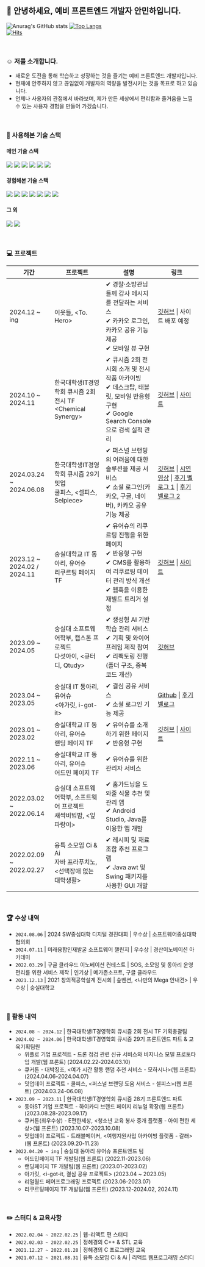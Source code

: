 ## 👋 안녕하세요, 예비 프론트엔드 개발자 안민하입니다.

![Anurag's GitHub stats](https://github-readme-stats.vercel.app/api?username=aaminha&show_icons=true&theme=radical) [![Top Langs](https://github-readme-stats.vercel.app/api/top-langs/?username=aaminha&langs_count=10&layout=compact&theme=dark)](https://github.com/aaminha/aaminha)
<br />
[![Hits](https://hits.seeyoufarm.com/api/count/incr/badge.svg?url=https%3A%2F%2Fgithub.com%2Fgjbae1212%2Fhit-counter)](https://hits.seeyoufarm.com)

<br/>

### ☺️ 저를 소개합니다.

- 새로운 도전을 통해 학습하고 성장하는 것을 즐기는 예비 프론트엔드 개발자입니다.
- 현재에 안주하지 않고 끊임없이 개발자의 역량을 발전시키는 것을 목표로 하고 있습니다.
- 언제나 사용자의 관점에서 바라보며, 제가 만든 세상에서 편리함과 즐거움을 느낄 수 있는 사용자 경험을 만들어 가겠습니다.

<br/>

### 🔧 사용해본 기술 스택

#### 메인 기술 스택

<img src="https://img.shields.io/badge/javascript-F7DF1E?style=for-the-badge&logo=javascript&logoColor=white"> <img src="https://img.shields.io/badge/typescript-3178C6?style=for-the-badge&logo=typescript&logoColor=white"> <img src="https://img.shields.io/badge/react-61DAFB?style=for-the-badge&logo=react&logoColor=white"> <img src="https://img.shields.io/badge/tailwindcss-06B6D4?style=for-the-badge&logo=tailwindcss&logoColor=white"> <img src="https://img.shields.io/badge/reactquery-FF4154?style=for-the-badge&logo=reactquery&logoColor=white"> <img src="https://img.shields.io/badge/recoil-f26b00?style=for-the-badge&logo=">

#### 경험해본 기술 스택

<img src="https://img.shields.io/badge/c-A8B9CC?style=for-the-badge&logo=c&logoColor=white"> <img src="https://img.shields.io/badge/c++-00599C?style=for-the-badge&logo=c++&logoColor=white"> <img src="https://img.shields.io/badge/python-3776AB?style=for-the-badge&logo=python&logoColor=white"> <img src="https://img.shields.io/badge/JAVA-007396?style=for-the-badge&logo=java&logoColor=white"> <img src="https://img.shields.io/badge/r-276DC3?style=for-the-badge&logo=r&logoColor=white"> <img src="https://img.shields.io/badge/html5-E34F26?style=for-the-badge&logo=html5&logoColor=white"> <img src="https://img.shields.io/badge/css-1572B6?style=for-the-badge&logo=css3&logoColor=white">

#### 그 외

<img src="https://img.shields.io/badge/github-181717?style=for-the-badge&logo=github&logoColor=white"> <img src="https://img.shields.io/badge/slack-4A154B?style=for-the-badge&logo=slack&logoColor=white">

<br/>

### 💻 프로젝트

| 기간 | 프로젝트 | 설명 | 링크 |
| --- | ---- | ----- | --- |
| 2024.12 ~ <br/>ing             | 이웃들, <To. Hero>                                                                    | ✔︎ 경찰·소방관님들께 감사 메시지를 전달하는 서비스<br/>✔︎ 카카오 로그인, 카카오 공유 기능 제공<br/>✔︎ 모바일 뷰 구현                                                   | [깃허브](https://github.com/Neighbors-dev/Frontend) \| 사이트 배포 예정                                                                                                                                                                                                                                                                                                                                                                                                                                                                                 |
| 2024.10 ~ <br/>2024.11         | 한국대학생IT경영학회 큐시즘 2회 전시 TF<br/>\<Chemical Synergy>                       | ✔︎ 큐시즘 2회 전시회 소개 및 전시 작품 아카이빙<br/>✔︎ 데스크탑, 태블릿, 모바일 반응형 구현<br >✔︎ Google Search Console으로 검색 실적 관리                               | [깃허브](https://github.com/AAminha/kusitms-2nd-exhibition) \| [사이트](https://www.chemical-synergy-with-kusitms.com/)                                                                                                                                                                                                                                                                                                                                                                                                                                 |
| 2024.03.24 ~ <br/>2024.06.08          | 한국대학생IT경영학회 큐시즘 29기 밋업<br />쿨피스, <셀피스, Selpiece>                 | ✔︎ 퍼스널 브랜딩의 어려움에 대한 솔루션을 제공 서비스<br />✔︎ 소셜 로그인(카카오, 구글, 네이버), 카카오 공유 기능 제공                                         | [깃허브](https://github.com/KUSITMS-29th-TEAM-D/Frontend) \| [시연 영상](https://www.youtube.com/watch?v=jgDSXNzTFo4) \| [후기 벨로그 1](https://velog.io/@min_ha/%ED%81%90%EC%8B%9C%EC%A6%98-%ED%81%90%EC%8B%9C%EC%A6%98-29%EA%B8%B0-%EB%B0%8B%EC%97%85-%ED%94%84%EB%A1%9C%EC%A0%9D%ED%8A%B8-%ED%9B%84%EA%B8%B0-1-%ED%98%91%EC%97%85) \| [후기 벨로그 2](https://velog.io/@min_ha/%ED%81%90%EC%8B%9C%EC%A6%98-%ED%81%90%EC%8B%9C%EC%A6%98-29%EA%B8%B0-%EB%B0%8B%EC%97%85-%ED%94%84%EB%A1%9C%EC%A0%9D%ED%8A%B8-%ED%9B%84%EA%B8%B0-1-%ED%98%91%EC%97%85) |
| 2023.12 ~ <br/>2024.02 / 2024.11 | 숭실대학교 IT 동아리, 유어슈<br/>리쿠르팅 페이지 TF                                   | ✔︎ 유어슈의 리쿠르팅 진행을 위한 페이지<br/>✔︎ 반응형 구현<br/>✔︎ CMS를 활용하여 리쿠르팅 데이터 관리 방식 개선<br/>✔︎ 웹훅을 이용한 재빌드 트리거 설정 | [깃허브](https://github.com/yourssu/Yourssu-landing-page) \| [사이트](https://yourssu.com/recruiting/)                                                                                                                                                                                                                                                                                                                                                                                                                                                  |
| 2023.09 ~ <br/>2024.05         | 숭실대 소프트웨어학부, 캡스톤 프로젝트<br/>다섯아이, <큐터디, Qtudy>                  | ✔︎ 생성형 AI 기반 학습 관리 서비스<br />✔︎ 기획 및 와이어프레임 제작 참여<br />✔︎ 리팩토링 진행(폴더 구조, 중복 코드 개선)             | [깃허브](https://github.com/capstone-five-ai/Qtudy-FE)                                                                                                                                                                                                                                                                                                                                                                                                                                                                                                  |
| 2023.04 ~ 2023.05         | 숭실대 IT 동아리, 유어슈<br /><아가릿, i-got-it>                 | ✔︎ 결심 공유 서비스<br/>✔︎ 소셜 로그인 기능 제공                             | [Github](https://github.com/yourssu/i-got-it-frontend) \| [후기 벨로그](https://velog.io/@min_ha/%EC%95%84%EA%B0%80%EB%A6%BF-%EC%A1%B0%EA%B8%88-%EB%8A%A6%EC%9D%80..-%EC%95%84%EA%B0%80%EB%A6%BF-%ED%94%84%EB%A1%9C%EC%A0%9D%ED%8A%B8-%EA%B0%9C%EB%B0%9C-%ED%9B%84%EA%B8%B0#%ED%94%84%EB%A1%9C%EC%A0%9D%ED%8A%B8%EB%A5%BC-%EB%A7%88%EC%B9%9C-%EB%92%A4) |
| 2023.01 ~ <br/>2023.02           | 숭실대학교 IT 동아리, 유어슈<br/>랜딩 페이지 TF                                       | ✔︎ 유어슈를 소개하기 위한 페이지<br/>✔︎ 반응형 구현                                                                                                               | [깃허브](https://github.com/yourssu/Yourssu-landing-page) \| [사이트](https://yourssu.com/)                                                                                                                                                                                                                                                                                                                                                                                                                                                             |
| 2022.11 ~ <br/>2023.06           | 숭실대학교 IT 동아리, 유어슈<br/>어드민 페이지 TF                                     | ✔︎ 유어슈를 위한 관리자 서비스                                                                                                                        |
| 2022.03.02 ~ <br/>2022.06.14   | 숭실대 소프트웨어학부, 소프트웨어 프로젝트<br/>새싹비빔밥, <잎파랑이>                 | ✔︎ 홈가드닝을 도와줄 식물 추천 및 관리 앱<br/>✔︎ Android Studio, Java를 이용한 앱 개발                                                                                                                                                    |                                                                                                                                                                                                                                                                                                                                                                                                                                                                                                                                                         |
| 2022.02.09 ~ <br/>2022.02.27   | 융특 소모임 Ci & Ai<br/>자바 프라푸치노, <선택장애 없는 대학생활> | ✔︎ 레시피 및 재료 조합 ​​추천 프로그램<br/>✔︎ Java awt 및 Swing 패키지를 사용한 GUI 개발                                                                                                                                                    |                                                                                                                                                                                                                                                                                                                                                                                                                                                                                                                                                         |

<br/>

### 🏆 수상 내역

- `2024.08.06` | 2024 SW중심대학 디지털 경진대회 | 우수상 | 소프트웨어중심대학협의회
- `2024.07.11` | 미래융합인재발굴 소프트웨어 챌린지 | 우수상 | 경산이노베이션 아카데미
- `2022.03.29` | 구글 클라우드 이노베이션 컨테스트 | SOS, 소모임 및 동아리 운영 편리를 위한 서비스 제작 | 인기상 | 메가존소프트, 구글 클라우드
- `2021.12.13` | 2021 창의적공학설계 전시회 | 솦벤션, <나만의 Mega 안내견> | 우수상 | 숭실대학교

<br/>

### 🚀 활동 내역

- `2024.08 ~ 2024.12` | 한국대학생IT경영학회 큐시즘 2회 전시 TF 기획총괄팀
- `2024.02 ~ 2024.06` | 한국대학생IT경영학회 큐시즘 29기 프론트엔드 파트 & 교육기획팀원
  - 위플로 기업 프로젝트 - 드론 점검 관련 신규 서비스와 비지니스 모델 프로토타입 개발(웹 프론트) (2024.02.22-2024.03.10)
  - 큐커톤 - 대박징조, <여가 시간 활동 랜덤 추천 서비스 - 모하시나>(웹 프론트) (2024.04.06-2024.04.07)
  - 밋업데이 프로젝트 - 쿨피스, <퍼스널 브랜딩 도움 서비스 - 셀피스>(웹 프론트) (2024.03.24-06.08)
- `2023.09 ~ 2023.11` | 한국대학생IT경영학회 큐시즘 28기 프론트엔드 파트
  - 동아ST 기업 프로젝트 - 하이카디 브랜드 페이지 리뉴얼 확장(웹 프론트) (2023.08.28-2023.09.17)
  - 큐커톤(최우수상) - E편한세상, <청소년 교육 봉사 중개 플랫폼 - 아이 편한 세상>(웹 프론트) (2023.10.07-2023.10.08)
  - 밋업데이 프로젝트 - 트래블메이커, <여행지원사업 아카이빙 플랫폼 - 갈래>(웹 프론트) (2023.09.20-11.23)
- `2022.04.20 ~ ing` | 숭실대 동아리 유어슈 프론트엔드 팀
  - 어드민페이지 TF 개발팀(웹 프론트) (2022.11-2023.06)
  - 랜딩페이지 TF 개발팀(웹 프론트) (2023.01-2023.02)
  - 아가릿, <i-got-it, 결심 공유 프로젝트> (2023.04 ~ 2023.05)
  - 리얼월드 페어프로그래밍 프로젝트 (2023.06-2023.07)
  - 리쿠르팅페이지 TF 개발팀(웹 프론트) (2023.12-2024.02, 2024.11)

<br/>

### ✏️ 스터디 & 교육사항

- `2022.02.04 ~ 2022.02.25` | 웹-리액트 편 스터디
- `2022.02.03 ~ 2022.02.25` | 정혜경의 C++ & STL 교육
- `2021.12.27 ~ 2022.01.28` | 정혜경의 C 프로그래밍 교육
- `2021.07.12 ~ 2021.08.31` | 융특 소모임 Ci & Ai | 리액트 웹프로그래밍 스터디
